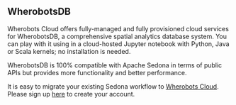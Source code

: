 <!--
 Licensed to the Apache Software Foundation (ASF) under one
 or more contributor license agreements.  See the NOTICE file
 distributed with this work for additional information
 regarding copyright ownership.  The ASF licenses this file
 to you under the Apache License, Version 2.0 (the
 "License"); you may not use this file except in compliance
 with the License.  You may obtain a copy of the License at

   http://www.apache.org/licenses/LICENSE-2.0

 Unless required by applicable law or agreed to in writing,
 software distributed under the License is distributed on an
 "AS IS" BASIS, WITHOUT WARRANTIES OR CONDITIONS OF ANY
 KIND, either express or implied.  See the License for the
 specific language governing permissions and limitations
 under the License.
 -->

## WherobotsDB

Wherobots Cloud offers fully-managed and fully provisioned cloud services for WherobotsDB, a comprehensive spatial analytics database system. You can play with it using in a cloud-hosted Jupyter notebook with Python, Java or Scala kernels; no installation is needed.

WherobotsDB is 100% compatible with Apache Sedona in terms of public APIs but provides more functionality and better performance.

It is easy to migrate your existing Sedona workflow to [Wherobots Cloud](https://www.wherobots.com). Please sign up [here](https://cloud.wherobots.com/) to create your account.
